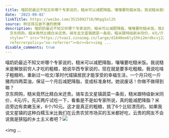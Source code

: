 ```yaml
---
title: 喵奶奶最近不知又听哪个专家说的，糙米可以减肥降脂，嚷嚷要吃糙米饭。我说糙米是解放前穷人才吃的粗粮，她说华西专家说的，现在就是要多吃粗粮。我说吃啥子粗粮...
date: '2023-09-02'
linkTitle: https://weibo.com/3515092710/NhpgSsl2h
source: 种豆得瓜谢不谦的微博
description: 喵奶奶最近不知又听哪个专家说的，糙米可以减肥降脂，嚷嚷要吃糙米饭。我说糙米是解放前穷人才吃的粗粮，她说华西专家说的，现在就是要多吃粗粮。我说吃啥子粗粮哟，重新过一哈文/革时代城镇居民才能享受的幸福生活，一个月只吃一斤猪肉四两菜油，保证一个月后减肥降脂，变成标准身材。她说废话！你做不做得到嘛？<br>
  京东网购，糙米竟然比精白米还贵。骑车去文星镇蔬菜一条街，糙米跟特级新米同价，4元/斤。先买两斤试吃一下，看看是不是如专家所说，真的能减肥降脂？米店旁边有卖嫩玉米，6个/10元。这才是真正的粗粮，挑了6个比较漂亮的。如果我说文星镇的这种白糯玉米比我们在云贵农贸市场买的玉米都好吃，云贵的网友不会说我是狭隘的乡土主义者吧？<img
  style="" src="https://tvax1.sinaimg.cn/large/d1840ee6ly1hhi2mrdkcvj22eo37k7wj.jpg"
  referrerpolicy="no-referrer"><br><br><img ...
disable_comments: true
---
```

喵奶奶最近不知又听哪个专家说的，糙米可以减肥降脂，嚷嚷要吃糙米饭。我说糙米是解放前穷人才吃的粗粮，她说华西专家说的，现在就是要多吃粗粮。我说吃啥子粗粮哟，重新过一哈文/革时代城镇居民才能享受的幸福生活，一个月只吃一斤猪肉四两菜油，保证一个月后减肥降脂，变成标准身材。她说废话！你做不做得到嘛？<br> 京东网购，糙米竟然比精白米还贵。骑车去文星镇蔬菜一条街，糙米跟特级新米同价，4元/斤。先买两斤试吃一下，看看是不是如专家所说，真的能减肥降脂？米店旁边有卖嫩玉米，6个/10元。这才是真正的粗粮，挑了6个比较漂亮的。如果我说文星镇的这种白糯玉米比我们在云贵农贸市场买的玉米都好吃，云贵的网友不会说我是狭隘的乡土主义者吧？<img style="" src="https://tvax1.sinaimg.cn/large/d1840ee6ly1hhi2mrdkcvj22eo37k7wj.jpg" referrerpolicy="no-referrer"><br><br><img ...